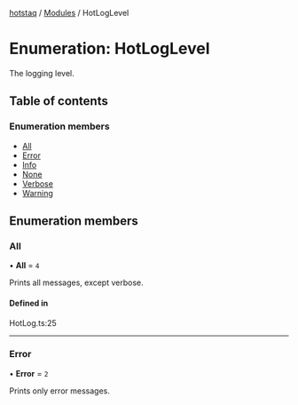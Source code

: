 [hotstaq](../README.md) / [Modules](../modules.md) / HotLogLevel

# Enumeration: HotLogLevel

The logging level.

## Table of contents

### Enumeration members

- [All](HotLogLevel.md#all)
- [Error](HotLogLevel.md#error)
- [Info](HotLogLevel.md#info)
- [None](HotLogLevel.md#none)
- [Verbose](HotLogLevel.md#verbose)
- [Warning](HotLogLevel.md#warning)

## Enumeration members

### All

• **All** = `4`

Prints all messages, except verbose.

#### Defined in

HotLog.ts:25

___

### Error

• **Error** = `2`

Prints only error messages.

#### Defined in

HotLog.ts:17

___

### Info

• **Info** = `0`

Prints only info messages.

#### Defined in

HotLog.ts:9

___

### None

• **None** = `5`

Doesn't print any message.

#### Defined in

HotLog.ts:29

___

### Verbose

• **Verbose** = `3`

Prints all messages.

#### Defined in

HotLog.ts:21

___

### Warning

• **Warning** = `1`

Prints only warning messages.

#### Defined in

HotLog.ts:13
